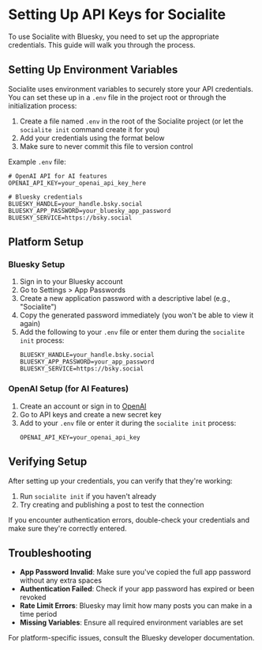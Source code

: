 # Setting Up API Keys for Socialite

To use Socialite with Bluesky, you need to set up the appropriate credentials. This guide will walk you through the process.

## Setting Up Environment Variables

Socialite uses environment variables to securely store your API credentials. You can set these up in a `.env` file in the project root or through the initialization process:

1. Create a file named `.env` in the root of the Socialite project (or let the `socialite init` command create it for you)
2. Add your credentials using the format below
3. Make sure to never commit this file to version control

Example `.env` file:
```
# OpenAI API for AI features
OPENAI_API_KEY=your_openai_api_key_here

# Bluesky credentials
BLUESKY_HANDLE=your_handle.bsky.social
BLUESKY_APP_PASSWORD=your_bluesky_app_password
BLUESKY_SERVICE=https://bsky.social
```

## Platform Setup

### Bluesky Setup

1. Sign in to your Bluesky account
2. Go to Settings > App Passwords
3. Create a new application password with a descriptive label (e.g., "Socialite")
4. Copy the generated password immediately (you won't be able to view it again)
5. Add the following to your `.env` file or enter them during the `socialite init` process:
   ```
   BLUESKY_HANDLE=your_handle.bsky.social
   BLUESKY_APP_PASSWORD=your_app_password
   BLUESKY_SERVICE=https://bsky.social
   ```

### OpenAI Setup (for AI Features)

1. Create an account or sign in to [OpenAI](https://platform.openai.com/)
2. Go to API keys and create a new secret key
3. Add to your `.env` file or enter it during the `socialite init` process:
   ```
   OPENAI_API_KEY=your_openai_api_key
   ```

## Verifying Setup

After setting up your credentials, you can verify that they're working:

1. Run `socialite init` if you haven't already
2. Try creating and publishing a post to test the connection

If you encounter authentication errors, double-check your credentials and make sure they're correctly entered.

## Troubleshooting

- **App Password Invalid**: Make sure you've copied the full app password without any extra spaces
- **Authentication Failed**: Check if your app password has expired or been revoked
- **Rate Limit Errors**: Bluesky may limit how many posts you can make in a time period
- **Missing Variables**: Ensure all required environment variables are set

For platform-specific issues, consult the Bluesky developer documentation.
